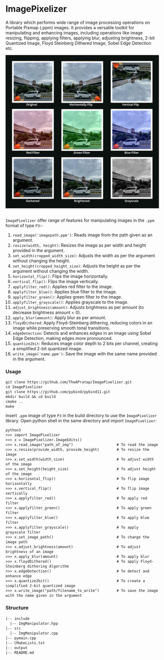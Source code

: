 # ImagePixelizer

A library which performs wide range of image processing operations on Portable Pixmap (.ppm) images. It provides a versatile toolkit for manipulating and enhancing images, including operations like image resizing, flipping, applying filters, applying blur, adjusting brightness, 2-bit Quantized Image, Floyd Steinberg Dithered Image, Sobel Edge Detection etc.
<p align = "center">
<img align="center" src="./output/output.jpg">
  <br>
  <br>
  
```ImagePixelizer``` offer range of features for manipulating images in the `.ppm` format of type `P3`:-
1. ```read_image('imagepath.ppm')```: Reads image from the path given as an argument.
2. `resize(width, height)`: Resizes the image as per width and height provided in the argument.
3. `set_width(cropped_width_size)`: Adjusts the width as per the argument without changing the height.
4. `set_height(cropped_height_size)`: Adjusts the height as per the argument without changing the width.
5. `horizontal_flip()`: Flips the image horizontally.
6. `vertical_flip()`: Flips the image vertically.
7. `applyfilter_red()`: Applies red filter to the image.
8. `applyfilter_blue()`: Applies blue filter to the image.
9. `applyfilter_green()`: Applies green filter to the image.
10. `applyfilter_grayscale()`: Applies grayscale to the image.
11. `adjust_brightness(amount)`: Adjusts brightness as per amount (to decrease brightness amount < 0).
12. `apply_blur(amount)`: Apply blur as per amount.
13. `floydDithered`: Apply Floyd-Steinberg dithering, reducing colors in an image while preserving smooth tonal transitions.
14. `edgeDetection`: Detects and enhances edges in an image using Sobel Edge Detection, making edges more pronounced.
15. `quantize2bit`: Reduces image color depth to 2 bits per channel, creating a simplified 2-bit quantized image.
16. `write_image('name.ppm')`: Save the image with the same name provided in the argument.

### Usage
``` 
git clone https://github.com/TheAPratap/ImagePixelizer.git
cd ImagePixelizer
git clone https://github.com/pybind/pybind11.git
mkdir build && cd build
cmake ..
make
```
Insert `.ppm` image of type `P3` in the build directory to use the `ImagePixelizer` library.
Open python shell in the same directory and import `ImagePixelizer`:
```
python3
>>> import ImagePixelizer
>>> x = ImagePixelizer.ImageEdits()
>>> x.read_image("path_of_img")                    # To read the image
>>> x.resize(provide_width, provide_height)        # To resize the image
>>> x.set_width(width_size)                        # To adjust width of the image
>>> x.set_height(height_size)                      # To adjust height of the image
>>> x.horizontal_flip()                            # To flip image horizontally
>>> x.vertical_flip()                              # To flip image vertically
>>> x.applyfilter_red()                            # To apply red filter
>>> x.applyfilter_green()                          # To apply green filter
>>> x.applyfilter_blue()                           # To apply blue filter
>>> x.applyfilter_grayscale()                      # To apply grayscale filter
>>> x.set_image_path()                             # To change the image path
>>> x.adjust_brightness(amount)                    # To adjust brightness of an image
>>> x.apply_blur(amount)                           # To apply blur
>>> x.floydDithered()                              # To apply Floyd-Steinberg dithering Algorithm
>>> x.edgeDetection()                              # To detect and enhance edge
>>> x.quantize2bit()                               # To create a simplified 2-bit quantized image
>>> x.write_image("path/filename_to_write")        # To save the image with the name given in the argument
```
### Structure
```
|-- include
  |-- ImgManipulator.hpp
|-- src
  |-- ImgManipulator.cpp
|-- pymain.cpp
|-- CMakeLists.txt
|-- output
|-- README.md
```
  </p>
